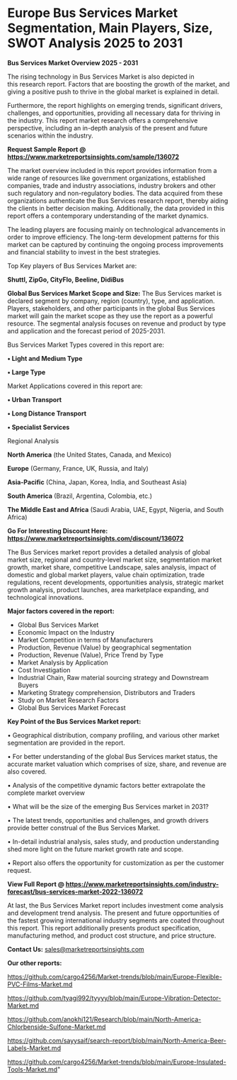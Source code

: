 # Europe Bus Services Market Segmentation, Main Players, Size, SWOT Analysis 2025 to 2031

<Strong> Bus Services Market Overview 2025 - 2031</strong>

The rising technology in Bus Services Market is also depicted in this research report. Factors that are boosting the growth of the market, and giving a positive push to thrive in the global market is explained in detail.

Furthermore, the report highlights on emerging trends, significant drivers, challenges, and opportunities, providing all necessary data for thriving in the industry. This report market research offers a comprehensive perspective, including an in-depth analysis of the present and future scenarios within the industry.

<strong>Request Sample Report @ <a href=https://www.marketreportsinsights.com/sample/136072>https://www.marketreportsinsights.com/sample/136072</a></strong>

The market overview included in this report provides information from a wide range of resources like government organizations, established companies, trade and industry associations, industry brokers and other such regulatory and non-regulatory bodies. The data acquired from these organizations authenticate the Bus Services research report, thereby aiding the clients in better decision making. Additionally, the data provided in this report offers a contemporary understanding of the market dynamics.

The leading players are focusing mainly on technological advancements in order to improve efficiency. The long-term development patterns for this market can be captured by continuing the ongoing process improvements and financial stability to invest in the best strategies.

Top Key players of Bus Services Market are:

<strong>Shuttl, ZipGo, CityFlo, Beeline, DidiBus</strong>

<strong><b>Global Bus Services Market Scope and Size:</b></strong>
The Bus Services market is declared segment by company, region (country), type, and application. Players, stakeholders, and other participants in the global Bus Services market will gain the market scope as they use the report as a powerful resource. The segmental analysis focuses on revenue and product by type and application and the forecast period of 2025-2031.

Bus Services Market Types covered in this report are:

<strong>• Light and Medium Type

• Large Type</strong>

Market Applications covered in this report are:

<strong>• Urban Transport

• Long Distance Transport

• Specialist Services</strong> 

Regional Analysis

<strong>North America</strong> (the United States, Canada, and Mexico)

<strong>Europe</strong> (Germany, France, UK, Russia, and Italy)

<strong>Asia-Pacific</strong> (China, Japan, Korea, India, and Southeast Asia)

<strong>South America</strong> (Brazil, Argentina, Colombia, etc.)

<strong>The Middle East and Africa</strong> (Saudi Arabia, UAE, Egypt, Nigeria, and South Africa)

<strong>Go For Interesting Discount Here: <a href=https://www.marketreportsinsights.com/discount/136072>https://www.marketreportsinsights.com/discount/136072</a></strong>

The Bus Services market report provides a detailed analysis of global market size, regional and country-level market size, segmentation market growth, market share, competitive Landscape, sales analysis, impact of domestic and global market players, value chain optimization, trade regulations, recent developments, opportunities analysis, strategic market growth analysis, product launches, area marketplace expanding, and technological innovations.

<strong><b>Major factors covered in the report:</b></strong>
<ul>
  <li>Global Bus Services Market </li>
  <li>Economic Impact on the Industry</li>
  <li>Market Competition in terms of Manufacturers</li>
  <li>Production, Revenue (Value) by geographical segmentation</li>
  <li>Production, Revenue (Value), Price Trend by Type</li>
  <li>Market Analysis by Application</li>
  <li>Cost Investigation</li>
  <li>Industrial Chain, Raw material sourcing strategy and Downstream Buyers</li>
  <li>Marketing Strategy comprehension, Distributors and Traders</li>
  <li>Study on Market Research Factors</li>
  <li>Global Bus Services Market Forecast</li>
</ul>

<strong><b>Key Point of the Bus Services Market report:</b></strong>

• Geographical distribution, company profiling, and various other market segmentation are provided in the report.

• For better understanding of the global Bus Services market status, the accurate market valuation which comprises of size, share, and revenue are also covered.

• Analysis of the competitive dynamic factors better extrapolate the complete market overview

• What will be the size of the emerging Bus Services market in 2031?

• The latest trends, opportunities and challenges, and growth drivers provide better construal of the Bus Services Market.

• In-detail industrial analysis, sales study, and production understanding shed more light on the future market growth rate and scope.

• Report also offers the opportunity for customization as per the customer request.

<strong><b>View Full Report @ <a href=https://www.marketreportsinsights.com/industry-forecast/bus-services-market-2022-136072>https://www.marketreportsinsights.com/industry-forecast/bus-services-market-2022-136072</a></b></strong>


At last, the Bus Services Market report includes investment come analysis and development trend analysis. The present and future opportunities of the fastest growing international industry segments are coated throughout this report. This report additionally presents product specification, manufacturing method, and product cost structure, and price structure.

<strong>Contact Us:</strong>
sales@marketreportsinsights.com

<strong>Our other reports:</strong>

<a href=https://github.com/cargo4256/Market-trends/blob/main/Europe-Flexible-PVC-Films-Market.md>https://github.com/cargo4256/Market-trends/blob/main/Europe-Flexible-PVC-Films-Market.md</a>

<a href=https://github.com/tyagi992/tyyyy/blob/main/Europe-Vibration-Detector-Market.md>https://github.com/tyagi992/tyyyy/blob/main/Europe-Vibration-Detector-Market.md</a>

<a href=https://github.com/anokhi121/Research/blob/main/North-America-Chlorbenside-Sulfone-Market.md>https://github.com/anokhi121/Research/blob/main/North-America-Chlorbenside-Sulfone-Market.md</a>

<a href=https://github.com/sayysaif/search-report/blob/main/North-America-Beer-Labels-Market.md>https://github.com/sayysaif/search-report/blob/main/North-America-Beer-Labels-Market.md</a>

<a href=https://github.com/cargo4256/Market-trends/blob/main/Europe-Insulated-Tools-Market.md>https://github.com/cargo4256/Market-trends/blob/main/Europe-Insulated-Tools-Market.md</a>"
